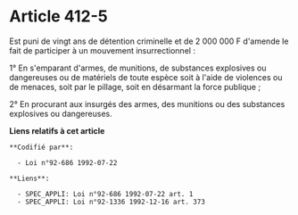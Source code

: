 # Article 412-5

Est puni de vingt ans de détention criminelle et de 2 000 000 F d'amende le fait de participer à un mouvement
insurrectionnel :

1° En s'emparant d'armes, de munitions, de substances explosives ou dangereuses ou de matériels de toute espèce soit à l'aide
de violences ou de menaces, soit par le pillage, soit en désarmant la force publique ;

2° En procurant aux insurgés des armes, des munitions ou des substances explosives ou dangereuses.

**Liens relatifs à cet article**

	**Codifié par**:

	  - Loi n°92-686 1992-07-22

	**Liens**:

	  - SPEC_APPLI: Loi n°92-686 1992-07-22 art. 1
	  - SPEC_APPLI: Loi n°92-1336 1992-12-16 art. 373
